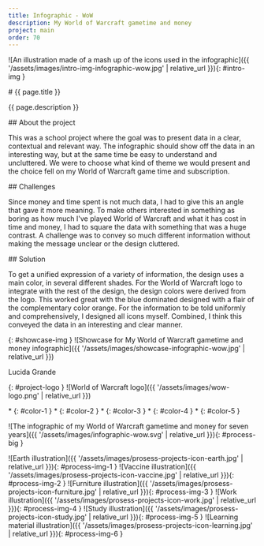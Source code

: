 ```yaml
---
title: Infographic - WoW
description: My World of Warcraft gametime and money
project: main
order: 70
---
```


![An illustration made of a mash up of the icons used in the infographic]({{ '/assets/images/intro-img-infographic-wow.jpg' | relative_url }}){: #intro-img }

<div id="intro">
<div id="intro-container" markdown="1">
# {{ page.title }}

{{ page.description }}
</div>
</div>

<div id="info-container">
<article markdown="1">
## About the project

This was a school project where the goal was to present data in a clear,
contextual and relevant way. The infographic should show off the data in an
interesting way, but at the same time be easy to understand and uncluttered. We
were to choose what kind of theme we would present and the choice fell on my
World of Warcraft game time and subscription.
</article>

<article markdown="1">
## Challenges

Since money and time spent is not much data, I had to give this an angle that
gave it more meaning. To make others interested in something as boring as how
much I've played World of Warcraft and what it has cost in time and money, I had
to square the data with something that was a huge contrast. A challenge was to
convey so much different information without making the message unclear or the
design cluttered.
</article>

<article markdown="1">
## Solution

To get a unified expression of a variety of information, the design uses a main
color, in several different shades. For the World of Warcraft logo to integrate
with the rest of the design, the design colors were derived from the logo. This
worked great with the blue dominated designed with a flair of the complementary
color orange. For the information to be told uniformly and comprehensively, I
designed all icons myself. Combined, I think this conveyed the data in an
interesting and clear manner.
</article>
</div>

{: #showcase-img }
![Showcase for My World of Warcraft gametime and money infographic]({{ '/assets/images/showcase-infographic-wow.jpg' | relative_url }})

<div id="project-profile" markdown="1">
<div id="project-font">
<p>Lucida Grande</p>
</div>

{: #project-logo }
![World of Warcraft logo]({{ '/assets/images/wow-logo.png' | relative_url }})

<div id="color-profile" markdown="1">
* {: #color-1 }
* {: #color-2 }
* {: #color-3 }
* {: #color-4 }
* {: #color-5 }
</div>
</div>

![The infographic of my World of Warcraft gametime and money for seven years]({{ '/assets/images/infographic-wow.svg' | relative_url }}){: #process-big }

<div id="process" markdown="1">
![Earth illustration]({{ '/assets/images/prosess-projects-icon-earth.jpg' | relative_url }}){: #process-img-1 }
![Vaccine illustration]({{ '/assets/images/prosess-projects-icon-vaccine.jpg' | relative_url }}){: #process-img-2 }
![Furniture illustration]({{ '/assets/images/prosess-projects-icon-furniture.jpg' | relative_url }}){: #process-img-3 }
![Work illustration]({{ '/assets/images/prosess-projects-icon-work.jpg' | relative_url }}){: #process-img-4 }
![Study illustration]({{ '/assets/images/prosess-projects-icon-study.jpg' | relative_url }}){: #process-img-5 }
![Learning material illustration]({{ '/assets/images/prosess-projects-icon-learning.jpg' | relative_url }}){: #process-img-6 }
</div>

